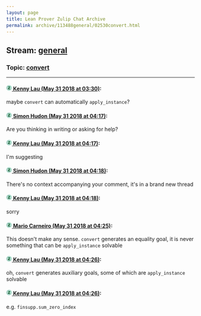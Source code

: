 ```yaml
---
layout: page
title: Lean Prover Zulip Chat Archive 
permalink: archive/113488general/02530convert.html
---
```


## Stream: [general](index.html)
### Topic: [convert](02530convert.html)

---

#### [![Click to go to Zulip](../../assets/img/zulip2.png) Kenny Lau (May 31 2018 at 03:30)](https://leanprover.zulipchat.com/#narrow/stream/113488-general/topic/convert/near/127339342):
maybe `convert` can automatically `apply_instance`?

#### [![Click to go to Zulip](../../assets/img/zulip2.png) Simon Hudon (May 31 2018 at 04:17)](https://leanprover.zulipchat.com/#narrow/stream/113488-general/topic/convert/near/127340761):
Are you thinking in writing or asking for help?

#### [![Click to go to Zulip](../../assets/img/zulip2.png) Kenny Lau (May 31 2018 at 04:17)](https://leanprover.zulipchat.com/#narrow/stream/113488-general/topic/convert/near/127340762):
I'm suggesting

#### [![Click to go to Zulip](../../assets/img/zulip2.png) Simon Hudon (May 31 2018 at 04:18)](https://leanprover.zulipchat.com/#narrow/stream/113488-general/topic/convert/near/127340806):
There's no context accompanying your comment, it's in a brand new thread

#### [![Click to go to Zulip](../../assets/img/zulip2.png) Kenny Lau (May 31 2018 at 04:18)](https://leanprover.zulipchat.com/#narrow/stream/113488-general/topic/convert/near/127340807):
sorry

#### [![Click to go to Zulip](../../assets/img/zulip2.png) Mario Carneiro (May 31 2018 at 04:25)](https://leanprover.zulipchat.com/#narrow/stream/113488-general/topic/convert/near/127340997):
This doesn't make any sense. `convert` generates an equality goal, it is never something that can be `apply_instance` solvable

#### [![Click to go to Zulip](../../assets/img/zulip2.png) Kenny Lau (May 31 2018 at 04:26)](https://leanprover.zulipchat.com/#narrow/stream/113488-general/topic/convert/near/127341033):
oh, `convert` generates auxiliary goals, some of which are `apply_instance` solvable

#### [![Click to go to Zulip](../../assets/img/zulip2.png) Kenny Lau (May 31 2018 at 04:26)](https://leanprover.zulipchat.com/#narrow/stream/113488-general/topic/convert/near/127341039):
e.g. `finsupp.sum_zero_index`

